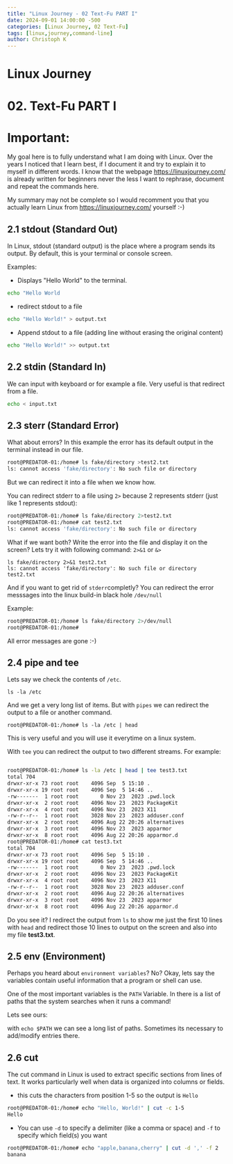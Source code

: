 ```yaml
---
title: "Linux Journey - 02 Text-Fu PART I"
date: 2024-09-01 14:00:00 -500 
categories: [Linux Journey, 02 Text-Fu]
tags: [linux,journey,command-line]
author: Christoph K
---
```


# Linux Journey 

# 02. Text-Fu PART I 

# Important: 


My goal here is to fully understand what I am doing with Linux. Over the years I noticed that I learn best, if I document it and try to explain it to myself in different words. 
I know that the webpage https://linuxjourney.com/ is already written for beginners never the less I want to rephrase, document and repeat the commands here. 

My summary may not be complete so I would recomment you that you actually learn Linux from https://linuxjourney.com/ yourself :-) 


## 2.1 stdout (Standard Out)

In Linux, stdout (standard output) is the place where a program sends its output. By default, this is your terminal or console screen.

Examples:
- Displays "Hello World" to the terminal.

```bash
echo "Hello World
```

- redirect stdout to a file
```bash
echo "Hello World!" > output.txt
```

- Append stdout to a file (adding line without erasing the original content)
```bash
echo "Hello World!" >> output.txt
```

## 2.2 stdin (Standard In)

We can input with keyboard or for example a file. Very useful is that redirect from a file. 

```bash
echo < input.txt
```

## 2.3 sterr (Standard Error)

What about errors? In this example the error has its default output in the terminal instead in our file. 
```bash
root@PREDATOR-01:/home# ls fake/directory >test2.txt
ls: cannot access 'fake/directory': No such file or directory
```

But we can redirect it into a file when we know how. 

 You can redirect stderr to a file using `2>` because 2 represents stderr (just like 1 represents stdout):


```bash
root@PREDATOR-01:/home# ls fake/directory 2>test2.txt
root@PREDATOR-01:/home# cat test2.txt
ls: cannot access 'fake/directory': No such file or directory
```

What if we want both? Write the error into the file and display it on the screen? Lets try it with following command:
`2>&1` or `&>`
```
ls fake/directory 2>&1 test2.txt
ls: cannot access 'fake/directory': No such file or directory
test2.txt
```

And if you want to get rid of `stderr`completly? You can redirect the error messsages into the linux build-in black hole `/dev/null`

Example: 
```bash
root@PREDATOR-01:/home# ls fake/directory 2>/dev/null
root@PREDATOR-01:/home#
```

All error messages are gone :-) 


## 2.4 pipe and tee

Lets say we check the contents of `/etc`.

`ls -la /etc`

And we get a very long list of items. But with `pipes` we can redirect the output to a file or another command.

`root@PREDATOR-01:/home# ls -la /etc | head`

This is very useful and you will use it everytime on a linux system.

With `tee` you can redirect the output to two different streams. For example:


```bash

root@PREDATOR-01:/home# ls -la /etc | head | tee test3.txt
total 704
drwxr-xr-x 73 root root    4096 Sep  5 15:10 .
drwxr-xr-x 19 root root    4096 Sep  5 14:46 ..
-rw-------  1 root root       0 Nov 23  2023 .pwd.lock
drwxr-xr-x  2 root root    4096 Nov 23  2023 PackageKit
drwxr-xr-x  4 root root    4096 Nov 23  2023 X11
-rw-r--r--  1 root root    3028 Nov 23  2023 adduser.conf
drwxr-xr-x  2 root root    4096 Aug 22 20:26 alternatives
drwxr-xr-x  3 root root    4096 Nov 23  2023 apparmor
drwxr-xr-x  8 root root    4096 Aug 22 20:26 apparmor.d
root@PREDATOR-01:/home# cat test3.txt
total 704
drwxr-xr-x 73 root root    4096 Sep  5 15:10 .
drwxr-xr-x 19 root root    4096 Sep  5 14:46 ..
-rw-------  1 root root       0 Nov 23  2023 .pwd.lock
drwxr-xr-x  2 root root    4096 Nov 23  2023 PackageKit
drwxr-xr-x  4 root root    4096 Nov 23  2023 X11
-rw-r--r--  1 root root    3028 Nov 23  2023 adduser.conf
drwxr-xr-x  2 root root    4096 Aug 22 20:26 alternatives
drwxr-xr-x  3 root root    4096 Nov 23  2023 apparmor
drwxr-xr-x  8 root root    4096 Aug 22 20:26 apparmor.d

```
Do you see it? I redirect the output from `ls` to show me just the first 10 lines with `head` and redirect those 10 lines to output on the screen and also into my file **test3.txt**.

## 2.5 env (Environment)

Perhaps you heard about `environment variables`? No? Okay, lets say the variables contain useful information that a program or shell can use. 

One of the most important variables is the `PATH` Variable. In there is a list of paths that the system searches when it runs a command!

Lets see ours:

with `echo $PATH` we can see a long list of paths. Sometimes its necessary to add/modify entries there.

## 2.6 cut

The cut command in Linux is used to extract specific sections from lines of text. It works particularly well when data is organized into columns or fields.

- this cuts the characters from position 1-5 so the output is `Hello`
```bash
root@PREDATOR-01:/home# echo "Hello, World!" | cut -c 1-5
Hello
```
- You can use `-d` to specify a delimiter (like a comma or space) and `-f` to specify which field(s) you want

```bash
root@PREDATOR-01:/home# echo "apple,banana,cherry" | cut -d ',' -f 2
banana
```


